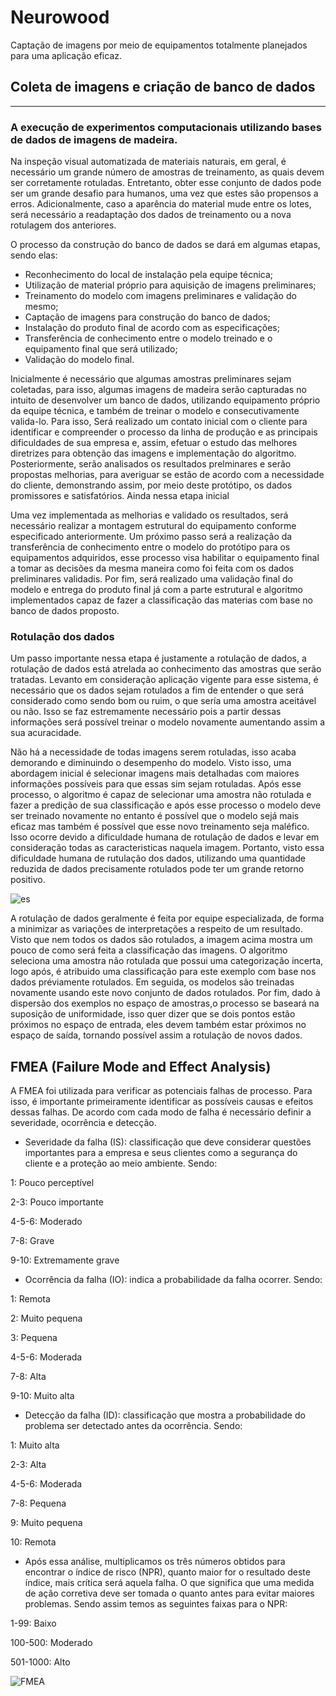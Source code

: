 # Neurowood

Captação de imagens por meio de equipamentos totalmente planejados para uma aplicação eficaz.


## Coleta de imagens e criação de banco de dados
----------------

### A execução de experimentos computacionais utilizando bases de dados de imagens de madeira.

Na inspeção visual automatizada de materiais naturais, em geral, é necessário um grande número de amostras de treinamento, as quais devem ser corretamente rotuladas. Entretanto, obter esse conjunto de dados pode ser um grande desafio para humanos, uma vez que estes são propensos a erros. Adicionalmente, caso a aparência do material mude entre os lotes, será necessário a readaptação dos dados de treinamento ou a nova rotulagem dos anteriores.



O processo da construção do banco de dados se dará em algumas etapas, sendo elas:

* Reconhecimento do local de instalação pela equipe técnica;
* Utilização de material próprio para aquisição de imagens preliminares;
* Treinamento do modelo com imagens preliminares e validação do mesmo;
* Captação de imagens para construção do banco de dados;
* Instalação do produto final de acordo com as especificações;
* Transferência de conhecimento entre o modelo treinado e o equipamento final que será utilizado;
* Validação do modelo final.


Inicialmente é necessário que algumas amostras preliminares sejam coletadas, para isso, algumas imagens de madeira serão capturadas no intuito de desenvolver um banco de dados, utilizando equipamento próprio da equipe técnica, e também de treinar o modelo e consecutivamente valida-lo. Para isso, Será realizado um contato inicial com o cliente para identificar e compreender o processo da linha de produção e as principais dificuldades de sua empresa e, assim, efetuar o estudo das melhores diretrizes para obtenção das imagens e implementação do algoritmo. Posteriormente, serão analisados os resultados prelminares e serão propostas melhorias, para averiguar se estão de acordo com a necessidade do cliente, demonstrando assim, por meio deste protótipo, os dados promissores e satisfatórios. Ainda nessa etapa inicial 

Uma vez implementada as melhorias e validado os resultados, será necessário realizar a montagem estrutural do equipamento conforme especificado anteriormente. Um próximo passo será a realização da transferência de conhecimento entre o modelo do protótipo para os equipamentos adquiridos, esse processo visa habilitar o equipamento final a tomar as decisões da mesma maneira como foi feita com os dados preliminares validadis. Por fim, será realizado uma validação final do modelo e entrega do produto final já com a parte estrutural e algoritmo implementados capaz de fazer a classificação das materias com base no banco de dados proposto.







### Rotulação dos dados

Um passo importante nessa etapa é justamente a rotulação de dados, a rotulação de dados está atrelada ao conhecimento das amostras que serão tratadas.
Levanto em consideração aplicação vigente para esse sistema, é necessário que os dados sejam rotulados a fim de entender o que será considerado como sendo bom ou ruim, o que sería uma amostra aceitável ou não. Isso se faz estremamente necessário pois a partir dessas informações será possível treinar o modelo novamente aumentando assim a sua acuracidade.

Não há a necessidade de todas imagens serem rotuladas, isso acaba demorando e diminuindo o desempenho do modelo. Visto isso, uma abordagem inicial é selecionar imagens mais detalhadas com maiores informações possíveis para que essas sim sejam rotuladas. Após esse processo, o algoritmo é capaz de selecionar uma amostra não rotulada e fazer a predição de sua classificação e após esse processo o modelo deve ser treinado novamente no entanto é possível que o modelo sejá mais eficaz mas também é possível que esse novo treinamento seja maléfico. Isso ocorre devido a dificuldade humana de rotulação de dados e levar em consideração todas as caracteristicas naquela imagem. Portanto, visto essa dificuldade humana de rutulação dos dados, utilizando uma quantidade reduzida de dados precisamente rotulados pode ter um grande retorno positivo. 

![es](https://user-images.githubusercontent.com/87779244/129075650-51cf0b14-7831-499e-9217-455ea8696a1c.png)



A rotulação de dados geralmente é feita por equipe especializada, de forma a minimizar as variações de interpretações a respeito de um resultado.
Visto que nem todos os dados são rotulados, a imagem acima mostra um pouco de como será feita a classificação das imagens.
O algoritmo seleciona uma amostra não rotulada que possui uma categorização incerta, logo após, é atribuido uma classificação para este exemplo com base nos dados préviamente rotulados. Em seguida, os modelos são treinadas novamente usando este novo conjunto de dados rotulados.
Por fim, dado à dispersão dos exemplos no espaço de amostras,o processo se baseará na suposição de uniformidade, isso quer dizer que se dois pontos estão próximos no
espaço de entrada, eles devem também estar próximos no espaço de saída, tornando possível assim a rotulação de novos dados. 





## FMEA (Failure Mode and Effect Analysis)

A FMEA foi utilizada para verificar as potenciais falhas de processo. Para isso, é importante primeiramente identificar as possíveis causas e efeitos dessas falhas. De acordo com cada modo de falha é necessário definir a severidade, ocorrência e detecção.

* Severidade da falha (IS): classificação que deve considerar questões importantes para a empresa e seus clientes como a segurança do cliente e a proteção ao meio ambiente. Sendo:

1: Pouco perceptível

2-3: Pouco importante

4-5-6: Moderado

7-8: Grave

9-10: Extremamente grave

* Ocorrência da falha (IO): indica a probabilidade da falha ocorrer. Sendo:

1: Remota

2: Muito pequena

3: Pequena

4-5-6: Moderada

7-8: Alta

9-10: Muito alta

* Detecção da falha (ID): classificação que mostra a probabilidade do problema ser detectado antes da ocorrência. Sendo: 

1: Muito alta

2-3: Alta

4-5-6: Moderada

7-8: Pequena

9: Muito pequena

10: Remota

* Após essa análise, multiplicamos os três números obtidos para encontrar o índice de risco (NPR), quanto maior for o resultado deste índice, mais crítica será aquela falha. O que significa que uma medida de ação corretiva deve ser tomada o quanto antes para evitar maiores problemas. Sendo assim temos as seguintes faixas para o NPR:


1-99: Baixo

100-500: Moderado

501-1000: Alto


![FMEA](https://user-images.githubusercontent.com/87779244/129820659-b18b5882-e0ab-4a89-8793-4a82eab5c7cd.png)
